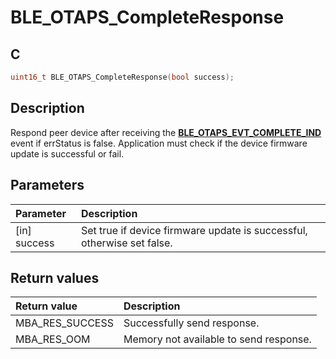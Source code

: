 # BLE_OTAPS_CompleteResponse

## C

```c
uint16_t BLE_OTAPS_CompleteResponse(bool success);
```

## Description

Respond peer device after receiving the **[BLE_OTAPS_EVT_COMPLETE_IND](GUID-63B996F4-CEC1-4B2A-BDE5-37090FBFA514.md)** event if errStatus is false.
Application must check if the device firmware update is successful or fail.

## Parameters

|Parameter|Description|
|:---|:---|
|\[in\] success|Set true if device firmware update is successful, otherwise set false.|

## Return values

|Return value|Description|
|:---|:---|
MBA_RES_SUCCESS|Successfully send response.|
MBA_RES_OOM|Memory not available to send response.|
